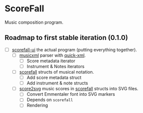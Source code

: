 # ScoreFall
Music composition program.

## Roadmap to first stable iteration (0.1.0)
- [ ] [scorefall-ui](https://github.com/scorefall/scorefall-ui) the actual program (putting everything together).
  - [ ] [musicxml](https://github.com/scorefall/musicxml) parser with [quick-xml](https://crates.io/crates/quick-xml).
    - [ ] Score metadata iterator
    - [ ] Instrument & Notes iterators
  - [ ] [scorefall](https://github.com/scorefall/scorefall) structs of musical notation.
    - [ ] Add score metadata struct
    - [ ] Add instrument & note structs
  - [ ] [score2svg](https://github.com/scorefall/score2svg) music scores in [scorefall](https://github.com/scorefall/scorefall) structs into SVG files.
    - [ ] Convert Emmentaler font into SVG markers
    - [ ] Depends on `scorefall`
    - [ ] Rendering
